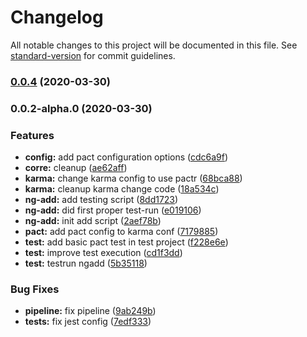 # Changelog

All notable changes to this project will be documented in this file. See [standard-version](https://github.com/conventional-changelog/standard-version) for commit guidelines.

### [0.0.4](https://github.com/niklas-wortmann/ngx-pact/compare/v0.0.2-alpha.0...v0.0.4) (2020-03-30)

### 0.0.2-alpha.0 (2020-03-30)


### Features

* **config:** add pact configuration options ([cdc6a9f](https://github.com/JWO719/ngx-pact/commit/cdc6a9f75dd04068a500a8edf8c397e0e15c686e))
* **corre:** cleanup ([ae62aff](https://github.com/JWO719/ngx-pact/commit/ae62aff85374e2cc3fdbbae58c08214842fff4b0))
* **karma:** change karma config to use pactr ([68bca88](https://github.com/JWO719/ngx-pact/commit/68bca88215ac8f89edc7f7abf815a8784f43f4dd))
* **karma:** cleanup karma change code ([18a534c](https://github.com/JWO719/ngx-pact/commit/18a534c646c0e040ab683bcf6e7e7e94bf11e2a7))
* **ng-add:** add testing script ([8dd1723](https://github.com/JWO719/ngx-pact/commit/8dd1723437b118b9f5e31bd63ecc3e27957b3644))
* **ng-add:** did first proper test-run ([e019106](https://github.com/JWO719/ngx-pact/commit/e01910628139f0fe4074985ec2d7309ff5c6487a))
* **ng-add:** init add script ([2aef78b](https://github.com/JWO719/ngx-pact/commit/2aef78b975568754720ba8c586c17407c9f48e17))
* **pact:** add pact config to karma conf ([7179885](https://github.com/JWO719/ngx-pact/commit/7179885c9a15ecbc92fdfcd36afc23c71a9b7da1))
* **test:** add basic pact test in test project ([f228e6e](https://github.com/JWO719/ngx-pact/commit/f228e6e15628d7f7e13282390f88efa3342b09d3))
* **test:** improve test execution ([cd1f3dd](https://github.com/JWO719/ngx-pact/commit/cd1f3dd7c157a51d65b20aec51cec8b933c82da1))
* **test:** testrun ngadd ([5b35118](https://github.com/JWO719/ngx-pact/commit/5b35118f9948ad5c61202b99b37f47e57dad65e8))


### Bug Fixes

* **pipeline:** fix pipeline ([9ab249b](https://github.com/JWO719/ngx-pact/commit/9ab249bdf03a9059c62e18901a3b859ecbcdc0c0))
* **tests:** fix jest config ([7edf333](https://github.com/JWO719/ngx-pact/commit/7edf333251435297d0a517755c1d043bf5f60290))
